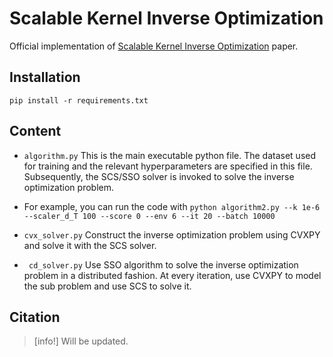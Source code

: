 # Scalable Kernel Inverse Optimization

Official implementation of [Scalable Kernel Inverse Optimization](https://neurips.cc/virtual/2024/poster/95494) paper.

## Installation

```pip install -r requirements.txt```

## Content

-  ```algorithm.py```
This is the main executable python file. 
The dataset used for training and the relevant hyperparameters are specified in this file. 
Subsequently, the SCS/SSO solver is invoked to solve the inverse optimization problem.
* For example, you can run the code with `python algorithm2.py --k 1e-6 --scaler_d_T 100 --score 0 --env 6 --it 20 --batch 10000`

- ```cvx_solver.py```
Construct the inverse optimization problem using CVXPY and solve it with the SCS solver.

- ``` cd_solver.py```
Use SSO algorithm to solve the inverse optimization problem in a distributed fashion.
At every iteration, use CVXPY to model the sub problem and use SCS to solve it.

## Citation

> [info!] Will be updated.